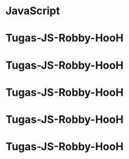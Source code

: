 # JavaScript
# Tugas-JS-Robby-HooH
# Tugas-JS-Robby-HooH
# Tugas-JS-Robby-HooH
# Tugas-JS-Robby-HooH
# Tugas-JS-Robby-HooH
